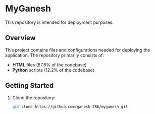 # MyGanesh

This repository is intended for deployment purposes.

## Overview

This project contains files and configurations needed for deploying the application. The repository primarily consists of:
- **HTML** files (87.8% of the codebase)
- **Python** scripts (12.2% of the codebase)

## Getting Started

1. Clone the repository:
   ```bash
   git clone https://github.com/ganesh-786/myganesh.git

  
